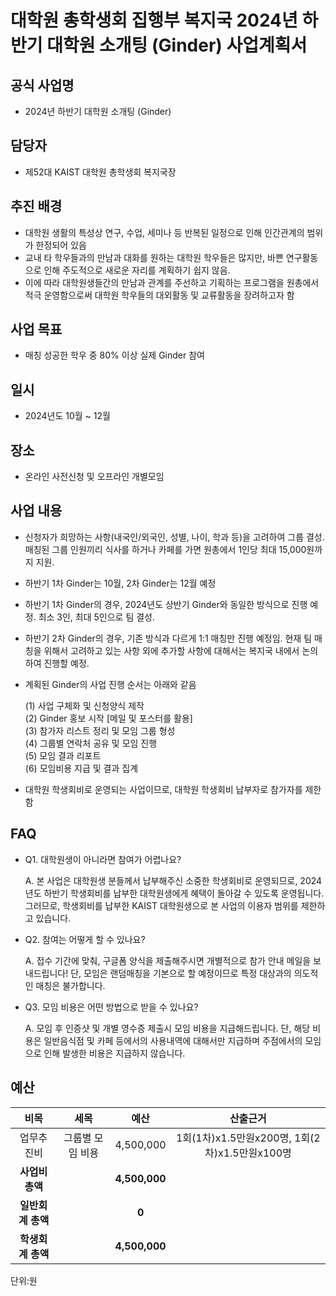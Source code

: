 대학원 총학생회 집행부 복지국 2024년 하반기 대학원 소개팅 (Ginder) 사업계획서
===

## 공식 사업명
- 2024년 하반기 대학원 소개팅 (Ginder)

## 담당자
- 제52대 KAIST 대학원 총학생회 복지국장

## 추진 배경
- 대학원 생활의 특성상 연구, 수업, 세미나 등 반복된 일정으로 인해 인간관계의 범위가 한정되어 있음
- 교내 타 학우들과의 만남과 대화를 원하는 대학원 학우들은 많지만, 바쁜 연구활동으로 인해 주도적으로 새로운 자리를 계획하기 쉽지 않음. 
- 이에 따라 대학원생들간의 만남과 관계를 주선하고 기획하는 프로그램을 원총에서 적극 운영함으로써 대학원 학우들의 대외활동 및 교류활동을 장려하고자 함

## 사업 목표
- 매칭 성공한 학우 중 80% 이상 실제 Ginder 참여 

## 일시
- 2024년도 10월 ~ 12월 

## 장소
- 온라인 사전신청 및 오프라인 개별모임

## 사업 내용
- 신청자가 희망하는 사항(내국인/외국인, 성별, 나이, 학과 등)을 고려하여 그룹 결성. 매칭된 그룹 인원끼리 식사를 하거나 카페를 가면 원총에서 1인당 최대 15,000원까지 지원. 
- 하반기 1차 Ginder는 10월, 2차 Ginder는 12월 예정 
- 하반기 1차 Ginder의 경우, 2024년도 상반기 Ginder와 동일한 방식으로 진행 예정. 최소 3인, 최대 5인으로 팀 결성. 
- 하반기 2차 Ginder의 경우, 기존 방식과 다르게 1:1 매칭만 진행 예정임. 현재 팀 매칭을 위해서 고려하고 있는 사항 외에 추가할 사항에 대해서는 복지국 내에서 논의하여 진행할 예정.
- 계획된 Ginder의 사업 진행 순서는 아래와 같음

	(1) 사업 구체화 및 신청양식 제작 <br/>
	(2) Ginder 홍보 시작 [메일 및 포스터를 활용] <br/>
	(3) 참가자 리스트 정리 및 모임 그룹 형성 <br/>
	(4) 그룹별 연락처 공유 및 모임 진행 <br/>
	(5) 모임 결과 리포트 <br/>
	(6) 모임비용 지급 및 결과 집계

- 대학원 학생회비로 운영되는 사업이므로, 대학원 학생회비 납부자로 참가자를 제한함

## FAQ
- Q1. 대학원생이 아니라면 참여가 어렵나요?

	A. 본 사업은 대학원생 분들께서 납부해주신 소중한 학생회비로 운영되므로, 2024년도 하반기 학생회비를 납부한 대학원생에게 혜택이 돌아갈 수 있도록 운영됩니다. 그러므로, 학생회비를 납부한 KAIST 대학원생으로 본 사업의 이용자 범위를 제한하고 있습니다.

- Q2. 참여는 어떻게 할 수 있나요?

	A. 접수 기간에 맞춰, 구글폼 양식을 제출해주시면 개별적으로 참가 안내 메일을 보내드립니다! 단, 모임은 랜덤매칭을 기본으로 할 예정이므로 특정 대상과의 의도적인 매칭은 불가합니다.

- Q3. 모임 비용은 어떤 방법으로 받을 수 있나요?

	A. 모임 후 인증샷 및 개별 영수증 제출시 모임 비용을 지급해드립니다. 단, 해당 비용은 일반음식점 및 카페 등에서의 사용내역에 대해서만 지급하며 주점에서의 모임으로 인해 발생한 비용은 지급하지 않습니다.

## 예산

|  **비목** |   **세목**   | **예산** | **산출근거** |
|:----------:|:------------:|:--------:|:--------:|
|업무추진비| 그룹별 모임 비용 |  4,500,000 | 1회(1차)x1.5만원x200명, 1회(2차)x1.5만원x100명 |
|   **사업비 총액**  |        | **4,500,000** |      |
|   **일반회계 총액**  |        | **0** |      |
|   **학생회계 총액**  |         | **4,500,000** |      |

단위:원 
